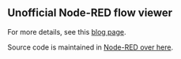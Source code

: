 ## Unofficial Node-RED flow viewer

For more details, see this [blog page](https://blog.openmindmap.org/blog/backticks-in-markdown-and-node-red).

Source code is maintained in [Node-RED over here](https://demo.openmindmap.org/omm/#flow/3b1289d7ccf9cb0f).

